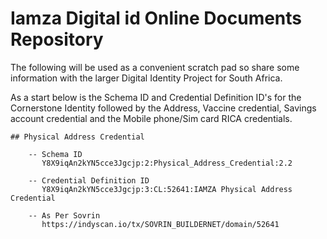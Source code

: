# Iamza Digital id Online Documents Repository

The following will be used as a convenient scratch pad so share some information with the larger Digital Identity Project for South Africa.

As a start below is the  Schema ID and Credential Definition ID's for the Cornerstone Identity followed by the Address, Vaccine credential, Savings account credential and the Mobile phone/Sim card RICA credentials.


    ## Physical Address Credential

        -- Schema ID
           Y8X9iqAn2kYN5cce3Jgcjp:2:Physical_Address_Credential:2.2

        -- Credential Definition ID
           Y8X9iqAn2kYN5cce3Jgcjp:3:CL:52641:IAMZA Physical Address Credential

        -- As Per Sovrin
           https://indyscan.io/tx/SOVRIN_BUILDERNET/domain/52641

